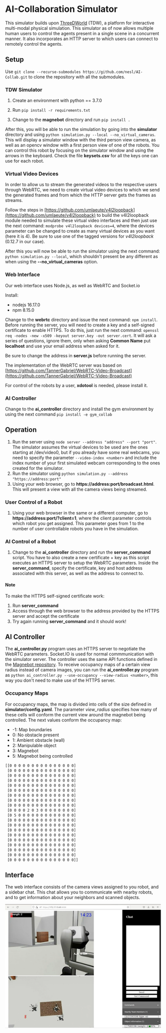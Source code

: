 # AI-Collaboration Simulator

This simulator builds upon [ThreeDWorld](https://github.com/threedworld-mit/tdw) (TDW), a platform for interactive multi-modal physical simulation. This simulator as of now allows multiple human users to control the agents present in a single scene in a concurrent manner. It also incorporates an HTTP server to which users can connect to remotely control the agents.

## Setup

Use `git clone --recurse-submodules https://github.com/nesl/AI-Collab.git` to clone the repository with all the submodules.

### TDW Simulator
    
1. Create an environment with python == 3.7.0

2. Run `pip install -r requirements.txt`

3. Change to the **magnebot** directory and run `pip install .`

After this, you will be able to run the simulation by going into the **simulator** directory and using `python simulation.py --local --no_virtual_cameras`. This will display a simulator window with the third person view camera, as well as an opencv window with a first person view of one of the robots. You can control this robot by focusing on the simulator window and using the arrows in the keyboard. Check the file **keysets.csv** for all the keys one can use for each robot.

### Virtual Video Devices

In order to allow us to stream the generated videos to the respective users through WebRTC, we need to create virtual video devices to which we send the generated frames and from which the HTTP server gets the frames as streams.

Follow the steps in [https://github.com/umlaeute/v4l2loopback](https://github.com/umlaeute/v4l2loopback) to build the v4l2loopback module needed to simulate these virtual video interfaces and then just use the next command: `modprobe v4l2loopback devices=4`, where the devices parameter can be changed to create as many virtual devices as you want (here it is 4). Be sure to use one of the tagged versions for *v4l2loopback* (0.12.7 in our case).

After this you will now be able to run the simulator using the next command: `python simulation.py --local`, which shouldn't present be any different as when using the **--no_virtual_cameras** option.

### Web Interface

Our web interface uses Node.js, as well as WebRTC and Socket.io

Install:

- nodejs 16.17.0
- npm 8.15.0

Change to the **webrtc** directory and issue the next command: `npm install`.
Before running the server, you will need to create a key and a self-signed certificate to enable HTTPS. To do this, just run the next command: `openssl req -nodes -new -x509 -keyout server.key -out server.cert`. It will ask a series of questions, ignore them, only when asking **Common Name** put **localhost** and use your email address when asked for it.

Be sure to change the address in **server.js** before running the server.

The implementation of the WebRTC server was based on [https://github.com/TannerGabriel/WebRTC-Video-Broadcast](https://github.com/TannerGabriel/WebRTC-Video-Broadcast)

For control of the robots by a user, **xdotool** is needed, please install it.

### AI Controller

Change to the **ai_controller** directory and install the gym environment by using the next command `pip install -e gym_collab`

## Operation

1. Run the server using `node server --address "address" --port "port"`. The simulator assumes the virtual devices to be used are the ones starting at /dev/video0, but if you already have some real webcams, you need to specify the parameter `--video-index <number>` and include the index number of your first simulated webcam corresponding to the ones created for the simulator.
2. Run the simulator using `python simulation.py --address "https://address:port"`
3. Using your web browser, go to **https://address:port/broadcast.html**. This will present a view with all the camera views being streamed.

### User Control of a Robot 

1. Using your web browser in the same or a different computer, go to **https://address:port/?client=1**, where the client parameter controls which robot you get assigned. This parameter goes from 1 to the number of user controllable robots you have in the simulation.

### AI Control of a Robot

1. Change to the **ai_controller** directory and run the **server_command** script. You have to also create a new certificate + key as this script executes an HTTPS server to setup the WebRTC parameters. Inside the **server_command**, specify the certificate, key and host address associated with this server, as well as the address to connect to.

#### Note

To make the HTTPS self-signed certificate work:
1. Run **server_command**
2. Access through the web browser to the address provided by the HTTPS server and accept the certificate
3. Try again running **server_command** and it should work!

## AI Controller

The **ai_controller.py** program uses an HTTPS server to negotiate the WebRTC parameters. Socket.IO is used for normal commmunication with the simulator server. The controller uses the same API functions defined in the [Magnebot repository](https://github.com/alters-mit/magnebot/blob/main/doc/manual/magnebot/actions.md). To receive occupancy maps of a certain view radius instead of camera images, you can run the **ai_controller.py** program as `python ai_controller.py --use-occupancy --view-radius <number>`, this way you don't need to make use of the HTTPS server.

### Occupancy Maps

For occupancy maps, the map is divided into cells of the size defined in **simulator/config.yaml**. The parameter *view_radius* specifies how many of these cells will conform the current view around the magnebot being controlled. The next values conform the occupancy map:

* -1: Map boundaries
* 0: No obstacle present
* 1: Ambient obstacle (wall)
* 2: Manipulable object
* 3: Magnebot
* 5: Magnebot being controlled


```
[[0 0 0 0 0 0 0 0 0 0 0 0 0 0 0]
 [0 0 0 0 0 0 0 0 0 0 0 0 0 0 0]
 [0 0 0 0 0 0 0 0 0 0 0 0 0 0 0]
 [0 0 0 0 0 0 0 0 0 0 0 0 0 0 0]
 [0 0 0 0 0 0 0 0 0 0 0 0 0 0 0]
 [0 0 0 0 0 0 0 0 0 0 0 0 0 0 0]
 [0 0 0 0 0 0 0 0 0 0 0 0 0 0 0]
 [0 0 0 0 0 0 0 0 0 0 0 0 0 0 0]
 [0 0 0 0 0 0 0 0 0 0 0 0 0 0 0]
 [0 0 0 0 2 0 3 0 0 0 0 0 0 0 0]
 [0 5 0 0 0 0 0 0 0 0 0 0 0 0 0]
 [0 0 0 0 0 0 0 0 0 0 0 0 0 0 0]
 [0 0 0 0 0 0 0 0 0 0 0 0 0 0 0]
 [0 0 0 0 0 0 0 0 0 0 0 0 0 0 0]
 [0 0 0 0 0 0 0 0 0 0 0 0 0 0 0]
 [0 0 0 0 0 0 0 0 0 0 0 0 0 0 0]
 [0 0 0 0 0 0 0 0 0 0 0 0 0 0 0]
 [0 0 0 0 0 0 0 0 0 0 0 0 0 0 0]
 [0 0 0 0 0 0 0 0 0 0 0 0 0 0 0]
 [0 0 0 0 0 0 0 0 0 0 0 0 0 0 0]]
 ```


## Interface

The web interface consists of the camera views assigned to you robot, and a sidebar chat. This chat allows you to communicate with nearby robots, and to get information about your neighbors and scanned objects.

![Interface](interface.png)



